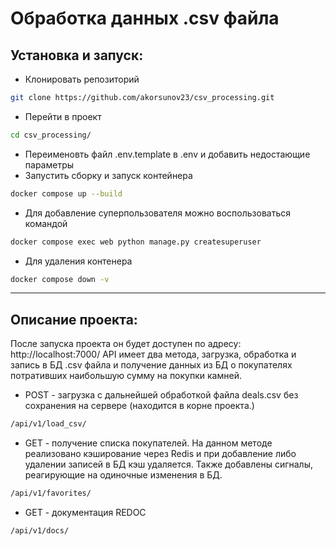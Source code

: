 # Обработка данных .csv файла


## Установка и запуск:

* Клонировать репозиторий
```sh
git clone https://github.com/akorsunov23/csv_processing.git 
```
* Перейти в проект

```sh
cd csv_processing/
```
* Переименовть файл .env.template в .env и добавить недостающие параметры
* Запустить сборку и запуск контейнера

```sh
docker compose up --build
```
* Для добавление суперпользователя можно воспользоваться командой

```sh
docker compose exec web python manage.py createsuperuser
```
* Для удаления контенера 

```sh
docker compose down -v
```

-------------------------------
## Описание проекта:
После запуска проекта он будет доступен по адресу: http://localhost:7000/
API имеет два метода, загрузка, обработка и запись в БД .csv файла и получение данных из БД о покупателях потративших наибольшую сумму на покупки камней.

* POST - загрузка с дальнейшей обработкой файла deals.csv без сохранения на сервере (находится в корне проекта.)
```sh
/api/v1/load_csv/
```
* GET - получение списка покупателей. На данном методе реализовано кэширование через Redis и при добавление либо удалении записей в БД кэш удаляется. Также добавлены сигналы, реагирующие на одиночные изменения в БД.
```sh
/api/v1/favorites/
```
* GET - документация REDOC
```sh
/api/v1/docs/
```
